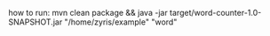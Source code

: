 how to run:
mvn clean package && java -jar target/word-counter-1.0-SNAPSHOT.jar "/home/zyris/example" "word"